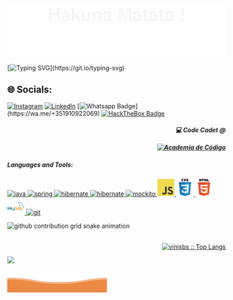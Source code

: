 ![](assets/bottom_up.svg)

[![Typing SVG](https://readme-typing-svg.herokuapp.com?color=%ebbd9b&center=true&vCenter=true&width=600&lines=Hi+there+👋,+I+am+Vinícius+Sena;+Welcome+to+My+Profile!;Starting+a+revolution+in+my+professional+carrer!;Getting+started+Academia+de+Código+bootcamp;Always+hugry+to+learn+more+and+more!)](https://git.io/typing-svg)


## 🌐 Socials:

[![Instagram](https://img.shields.io/badge/Instagram-%23E4405F.svg?logo=Instagram&logoColor=white)](https://instagram.com/visenadev) 
[![LinkedIn](https://img.shields.io/badge/LinkedIn-%230077B5.svg?logo=linkedin&logoColor=white)](https://linkedin.com/in/vinisena) 
[![Whatsapp Badge](https://img.shields.io/static/v1?message=Whatsapp&logo=whatsapp&label=&color=25D366&logoColor=white&labelColor=&style=for-the-badge")](https://wa.me/+351910922069)
[![HackTheBox Badge](https://img.shields.io/badge/HackTheBox-111927?style=for-the-badge&logo=Hack%20The%20Box&logoColor=9FEF00)](https://app.hackthebox.com/profile/1589405) 


<h5 align="right"> 💻 Code Cadet @ <br/><br/><a href="https://www.academiadecodigo.org">
  <img src="https://www.eu-startups.com/wp-content/uploads/2019/07/Academia-decodigo-Logo-150x66.png)" alt="Academia de Código" style="width: 100px; height: 50px;"></a>  </h5> 

<h5 align="left">Languages and Tools:</h5> <p align="center">

  <a href="https://docs.oracle.com/javase/8/docs/api/" rel="noreferrer"> <img src="https://www.vectorlogo.zone/logos/java/java-icon.svg" alt="java" width="40" height="40"/>
  <a href="https://docs.spring.io/spring-framework/docs/3.2.x/spring-framework-reference/html/mvc.html" rel="noreferrer"> <img src="https://www.vectorlogo.zone/logos/springio/springio-icon.svg" alt="spring" width="40" height="40"/>
  <a href="https://hibernate.org/" rel="noreferrer"> <img src="https://www.vectorlogo.zone/logos/hibernate/hibernate-icon.svg" alt="hibernate" width="40" height="40"/>
  <a href="https://maven.apache.org/" rel="noreferrer"> <img src="https://github.com/gilbarbara/logos/blob/main/logos/maven.svg" alt="hibernate" width="40" height="40"/>
  <a href="https://site.mockito.org/" target="_blank" rel="noreferrer"> <img src="https://static.javatpoint.com/tutorial/mockito/images/mockito.png" alt="mockito" width="40" height="40"/> </a>
  <a href="https://developer.mozilla.org/en-US/docs/Web/JavaScript" target="_blank" rel="noreferrer"> <img src="https://raw.githubusercontent.com/devicons/devicon/master/icons/javascript/javascript-original.svg" alt="javascript" width="40" height="40"/> </a>
  <a href="https://www.w3schools.com/css/" target="_blank" rel="noreferrer"> <img src="https://raw.githubusercontent.com/devicons/devicon/master/icons/css3/css3-original-wordmark.svg" alt="css3" width="40" height="40"/> </a>
  <a href="https://www.w3.org/html/" target="_blank" rel="noreferrer"> <img src="https://raw.githubusercontent.com/devicons/devicon/master/icons/html5/html5-original-wordmark.svg" alt="html5" width="40" height="40"/> </a>
  <a href="https://www.mysql.com/" target="_blank" rel="noreferrer"> <img src="https://raw.githubusercontent.com/devicons/devicon/master/icons/mysql/mysql-original-wordmark.svg" alt="mysql" width="40" height="40"/> </a>
  <a href="https://git-scm.com/" target="_blank" rel="noreferrer"> <img src="https://www.vectorlogo.zone/logos/git-scm/git-scm-icon.svg" alt="git" width="40" height="40"/> </a>  </p>
  
<picture>
  <source media="(prefers-color-scheme: dark)" srcset="https://raw.githubusercontent.com/vinisbs/vinisbs/output/github-contribution-grid-snake-dark.svg">
  <source media="(prefers-color-scheme: light)" srcset="https://raw.githubusercontent.com/vinisbs/vinisbs/output/github-contribution-grid-snake.svg">
  <img alt="github contribution grid snake animation" src="https://raw.githubusercontent.com/vinisbs/vinisbs/output/github-contribution-grid-snake.svg">
</picture> <br/><br/>

<p align="right">
  <a href="https://github.com/vinisbs/"><img src="http://github-readme-stats.vercel.app/api/top-langs/?username=vinisbs&langs_count=6&theme=gruvbox&layout=compact&hide_border=true" alt="vinisbs :: Top Langs" /></a></p>

  

<img src="https://visitcount.itsvg.in/api?id=ViniciusSena&label=Future%20Collaborators&color=12&icon=4&pretty=false">

![](assets/bottom_down.svg)
